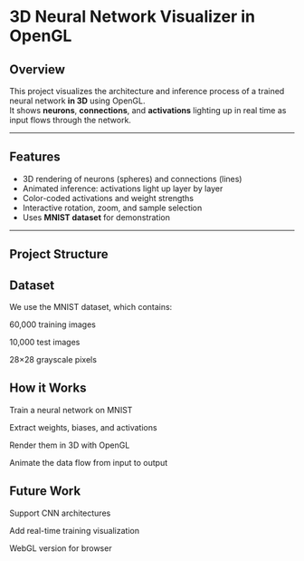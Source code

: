 #  3D Neural Network Visualizer in OpenGL

##  Overview
This project visualizes the architecture and inference process of a trained neural network **in 3D** using OpenGL.  
It shows **neurons**, **connections**, and **activations** lighting up in real time as input flows through the network.

---

##  Features
- 3D rendering of neurons (spheres) and connections (lines)
- Animated inference: activations light up layer by layer
- Color-coded activations and weight strengths
- Interactive rotation, zoom, and sample selection
- Uses **MNIST dataset** for demonstration

---

##  Project Structure




## Dataset
   We use the MNIST dataset, which contains:

   60,000 training images

   10,000 test images

   28×28 grayscale pixels


## How it Works
   Train a neural network on MNIST

   Extract weights, biases, and activations

   Render them in 3D with OpenGL

   Animate the data flow from input to output


## Future Work
   Support CNN architectures

   Add real-time training visualization

   WebGL version for browser

